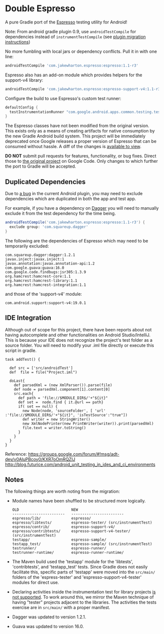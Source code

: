 Double Espresso
===============

A pure Gradle port of the [Espresso][1] testing utility for Android!

Note: From android gradle plugin 0.9, use ``androidTestCompile`` for dependencies instead of ``instrumentTestCompile`` (see [plugin migration instructions][6])

No more fumbling with local jars or dependency conflicts. Pull it in with one line:
```groovy
androidTestCompile 'com.jakewharton.espresso:espresso:1.1-r3'
```
Espresso also has an add-on module which provides helpers for the support-v4 library:
```groovy
androidTestCompile 'com.jakewharton.espresso:espresso-support-v4:1.1-r3'
```

Configure the build to use Espresso's custom test runner:
```groovy
defaultConfig {
  testInstrumentationRunner "com.google.android.apps.common.testing.testrunner.GoogleInstrumentationTestRunner"
}
```

The Espresso classes have not been modified from the original version. This exists only as a means
of creating artifacts for native consumption by the new Gradle Android build system. This project
will be immediately deprecated once Google releases a proper version of Espresso that can be
consumed without hassle. A diff of the changes is [available to view][5].

**DO NOT** submit pull requests for features, functionality, or bug fixes. Direct those to
[the original project][1] on Google Code. Only changes to which further the port to Gradle will be
accepted.



Duplicated Dependencies
-----------------------

Due to [a bug][3] in the current Android plugin, you may need to exclude dependencies which are
duplicated in both the app and test app.

For example, if you have a dependency on [Dagger][4] you will need to manually exclude it from
the test dependency for the time being.
```groovy
androidTestCompile('com.jakewharton.espresso:espresso:1.1-r3') {
  exclude group: 'com.squareup.dagger'
}
```

The following are the dependencies of Espresso which may need to be temporarily excluded:
```
com.squareup.dagger:dagger:1.2.1
javax.inject:javax.inject:1
javax.annotation:javax.annotation-api:1.2
com.google.guava:guava:16.0
com.google.code.findbugs:jsr305:1.3.9
org.hamcrest:hamcrest-core:1.1
org.hamcrest:hamcrest-library:1.1
org.hamcrest:hamcrest-integration:1.1
```
and those of the 'support-v4' module:
```
com.android.support:support-v4:19.0.1
```


IDE Integration
---------------

Although out of scope for this project, there have been reports about not having autocomplete and other functionalities on Android Studio/IntelliJ. This is because your IDE does not recognize the project's test folder as a source folder. You will need to modify your .iml file directly or execute this script in gradle.
```
task addTest() {

  def src = ['src/androidTest']
  def  file = file("Project.iml")

  doLast{
    def parsedXml = (new XmlParser()).parse(file)
    def node = parsedXml.component[1].content[0]
    src.each{
      def path = 'file://$MODULE_DIR$/'+"${it}"
      def set =  node.find { it.@url == path}
      if( set == null) {
        new Node(node, 'sourceFolder', [ 'url' :'file://$MODULE_DIR$/'+"${it}", 'isTestSource':"true"])
        def writer = new StringWriter()
        new XmlNodePrinter(new PrintWriter(writer)).print(parsedXml)
        file.text = writer.toString()
      }
    }
  }
}
```
Reference:
https://groups.google.com/forum/#!msg/adt-dev/v0AluPBcoy0/KXR7oOmRQZIJ
http://blog.futurice.com/android_unit_testing_in_ides_and_ci_environments


Notes
-----

The following things are worth noting from the migration:

 *  Module names have been shuffled to be structured more logically.

        OLD                        NEW
        ------------------------   ------------------------
        espresso/lib/              espresso/
        espresso/libtests/         espresso-tester/ (src/instrumentTest)
        espresso/contrib/          espresso-support-v4/
        espresso/contribtests/     espresso-support-v4-tester/ (src/instrumentTest)
        testapp/                   espresso-sample/
        testapp_test/              espresso-sample/ (src/instrumentTest)
        testrunner/                espresso-runner/
        testrunner-runtime/        espresso-runner-runtime/

 * The Maven build used the 'testapp' module for the 'libtests', 'contribtests', and 'testapp_test'
   tests. Since Gradle does not easily facilitate this, specific parts of 'testapp' were moved into
   the `src/main/` folders of the 'espress-tester' and 'espresso-support-v4-tester' modules for
   direct use.
 * Declaring activities inside the instrumentation test for library projects [is not supported][2].
   To work around this, we mirror the Maven technique of having "tester" projects adjacent to the
   libraries. The activities the tests exercise are in `src/main/` with a proper manifest.
 * Dagger was updated to version 1.2.1.
 * Guava was updated to version 16.0.






 [1]: https://code.google.com/p/android-test-kit/
 [2]: http://b.android.com/57819
 [3]: http://b.android.com/65445
 [4]: http://square.github.io/dagger
 [5]: https://github.com/JakeWharton/double-espresso/compare/master...gradle
 [6]: http://tools.android.com/tech-docs/new-build-system/migrating_to_09
